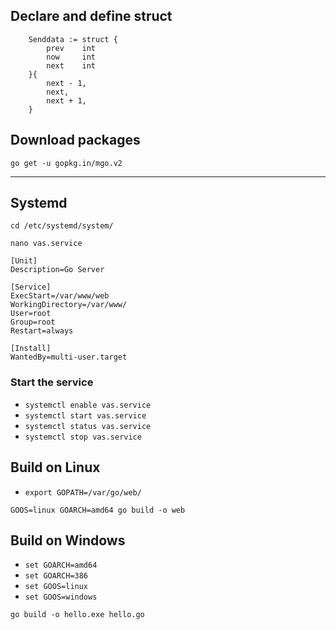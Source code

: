 ## Declare and define struct
```
	Senddata := struct {
		prev	int
		now		int
		next	int
	}{
		next - 1,
		next,
		next + 1,
	}
```

## Download packages
`go get -u gopkg.in/mgo.v2`

---
## Systemd
`cd /etc/systemd/system/`

`nano vas.service`

```
[Unit]
Description=Go Server

[Service]
ExecStart=/var/www/web
WorkingDirectory=/var/www/
User=root
Group=root
Restart=always

[Install]
WantedBy=multi-user.target
```

### Start the service
* `systemctl enable vas.service`
* `systemctl start vas.service`
* `systemctl status vas.service`
* `systemctl stop vas.service`

## Build on Linux
* `export GOPATH=/var/go/web/`
```
GOOS=linux GOARCH=amd64 go build -o web
```

## Build on Windows
* `set GOARCH=amd64`
* `set GOARCH=386`
* `set GOOS=linux`
* `set GOOS=windows`
```
go build -o hello.exe hello.go
```
